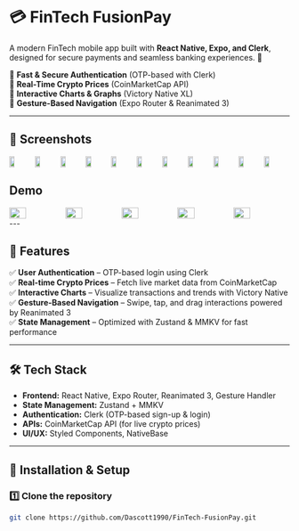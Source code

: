 # 💳 FinTech FusionPay

A modern FinTech mobile app built with **React Native, Expo, and Clerk**, designed for secure payments and seamless banking experiences. 🚀  

🔹 **Fast & Secure Authentication** (OTP-based with Clerk)  
🔹 **Real-Time Crypto Prices** (CoinMarketCap API)  
🔹 **Interactive Charts & Graphs** (Victory Native XL)  
🔹 **Gesture-Based Navigation** (Expo Router & Reanimated 3)  

---

## 📸 Screenshots
<div style="display: flex; flex-direction: 'row';">
<img src="./screenshots/1.png" width=20%>
<img src="./screenshots/2.png" width=20%>
<img src="./screenshots/3.png" width=20%>    
<img src="./screenshots/4.png" width=20%> 
<img src="./screenshots/5.png" width=20%>
<img src="./screenshots/6.png" width=20%>
<img src="./screenshots/7.png" width=20%>
<img src="./screenshots/8.png" width=20%>
<img src="./screenshots/9.png" width=20%>
<img src="./screenshots/10.png" width=20%>
<img src="./screenshots/11.png" width=20%>   

</div>

## Demo

<div style="display: flex; flex-direction: 'row';">
<img src="./screenshots/login.gif" width=30%>
<img src="./screenshots/state.gif" width=30%>
<img src="./screenshots/lockscreen.gif" width=30%>
<img src="./screenshots/charts.gif" width=30%>
<img src="./screenshots/icon.gif" width=30%>

</div>
---

## 🎯 Features
✅ **User Authentication** – OTP-based login using Clerk  
✅ **Real-time Crypto Prices** – Fetch live market data from CoinMarketCap  
✅ **Interactive Charts** – Visualize transactions and trends with Victory Native  
✅ **Gesture-Based Navigation** – Swipe, tap, and drag interactions powered by Reanimated 3  
✅ **State Management** – Optimized with Zustand & MMKV for fast performance  

---

## 🛠️ Tech Stack
- **Frontend:** React Native, Expo Router, Reanimated 3, Gesture Handler  
- **State Management:** Zustand + MMKV  
- **Authentication:** Clerk (OTP-based sign-up & login)  
- **APIs:** CoinMarketCap API (for live crypto prices)  
- **UI/UX:** Styled Components, NativeBase  

---

## 🚀 Installation & Setup

### 1️⃣ **Clone the repository**  
```sh
git clone https://github.com/Dascott1990/FinTech-FusionPay.git